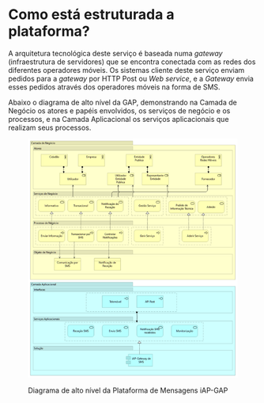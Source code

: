 # Como está estruturada a plataforma?

A arquitetura tecnológica deste serviço é baseada numa _gateway_ (infraestrutura de servidores) que se encontra conectada com as redes dos diferentes operadores móveis. Os sistemas cliente deste serviço enviam pedidos para a _gateway_ por HTTP Post ou _Web service_, e a _Gateway_ envia esses pedidos através dos operadores móveis na forma de SMS.

Abaixo o diagrama de alto nível da GAP, demonstrando na Camada de Negócio os atores e papéis envolvidos, os serviços de negócio e os processos, e na Camada Aplicacional os serviços aplicacionais que realizam seus processos.

<figure><img src="../../.gitbook/assets/iap-gap.png" alt=""><figcaption><p>Diagrama de alto nível da Plataforma de Mensagens iAP-GAP</p></figcaption></figure>
